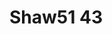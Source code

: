 <a name="material" />

# Shaw51 43
<script type="application/ld+json">
  {
    "@context": "https://schema.org/",
    "@type": "ChemicalSubstance",
    "http://purl.org/dc/terms/conformsTo":
      {
        "@type": "CreativeWork",
        "@id": "https://bioschemas.org/profiles/ChemicalSubstance/0.4-RELEASE/"
      },
    "@id": "https://egonw.github.io/nanowiki/nanowiki73.html#material",
    "name": "Shaw51 43",
    "sameAs": "http://127.0.0.1/mediawiki/index.php/Special:URIResolver/Shaw51_43"
  }
</script>

